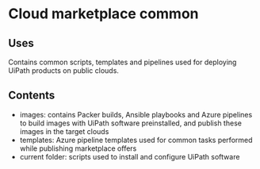 # Cloud marketplace common

## Uses

Contains common scripts, templates and pipelines used for deploying UiPath products on public clouds. 

## Contents

- images: contains Packer builds, Ansible playbooks and Azure pipelines to build images with UiPath software preinstalled, and publish these images in the target clouds
- templates: Azure pipeline templates used for common tasks performed while publishing marketplace offers
- current folder: scripts used to install and configure UiPath software

